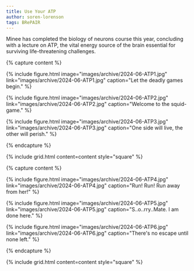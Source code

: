 ```yaml
---
title: Use Your ATP
author: soren-lorenson
tags: BRePAIR
---
```


Minee has completed the biology of neurons course this year, concluding with a lecture on ATP, the vital energy source of the brain essential for surviving life-threatening challenges.

{% capture content %}

{%
  include figure.html
  image="images/archive/2024-06-ATP1.jpg"
  link="images/archive/2024-06-ATP1.jpg"
  caption="Let the deadly games begin."
%}

{%
  include figure.html
  image="images/archive/2024-06-ATP2.jpg"
  link="images/archive/2024-06-ATP2.jpg"
  caption="Welcome to the squid-game."
%}

{%
  include figure.html
  image="images/archive/2024-06-ATP3.jpg"
  link="images/archive/2024-06-ATP3.jpg"
  caption="One side will live, the other will perish."
%}

{% endcapture %}

{% include grid.html content=content style="square" %}

{% capture content %}

{%
  include figure.html
  image="images/archive/2024-06-ATP4.jpg"
  link="images/archive/2024-06-ATP4.jpg"
  caption="Run! Run! Run away from her!"
%}

{%
  include figure.html
  image="images/archive/2024-06-ATP5.jpg"
  link="images/archive/2024-06-ATP5.jpg"
  caption="S..o..rry..Mate. I am done here."
%}

{%
  include figure.html
  image="images/archive/2024-06-ATP6.jpg"
  link="images/archive/2024-06-ATP6.jpg"
  caption="There's no escape until none left."
%}

{% endcapture %}

{% include grid.html content=content style="square" %}
